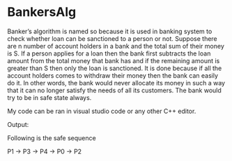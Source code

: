# BankersAlg
Banker’s algorithm is named so because it is used in banking system to check whether loan can be sanctioned to a person or not. Suppose there are n number of account holders in a bank and the total sum of their money is S. If a person applies for a loan then the bank first subtracts the loan amount from the total money that bank has and if the remaining amount is greater than S then only the loan is sanctioned. It is done because if all the account holders comes to withdraw their money then the bank can easily do it.
In other words, the bank would never allocate its money in such a way that it can no longer satisfy the needs of all its customers. The bank would try to be in safe state always.

My code can be ran in visual studio code or any other C++ editor.

Output:

Following is the safe sequence

 P1 -> P3 -> P4 -> P0 -> P2
